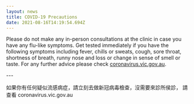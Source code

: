 ```yaml
---
layout: news
title: COVID-19 Precautions
date: 2021-08-16T14:19:54.694Z
---
```

Please do not make any in-person consultations at the clinic in case you have any flu-like symptoms.  Get tested immediately if you have the following symptoms including fever, chills or sweats, cough, sore throat, shortness of breath, runny nose and loss or change in sense of smell or taste. For any further advice please check [coronavirus.vic.gov.au](https://www.coronavirus.vic.gov.au/).

\---

如果你有任何疑似流感病症，請立刻去做新冠病毒檢查，沒需要來診所侯診， 請查看 coronavirus.vic.gov.au
